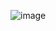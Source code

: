 ![image](https://github.com/winofsql/subject-windows11/assets/1501327/cabec1b6-c832-4ed1-9436-001d549968b2)
